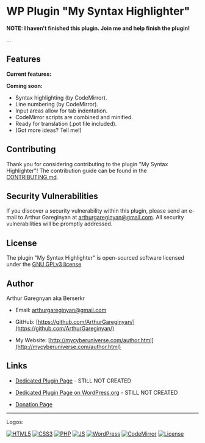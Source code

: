 # WP Plugin "My Syntax Highlighter"

**NOTE: I haven't finished this plugin. Join me and help finish the plugin!**

...


## Features

**Current features:**


**Coming soon:**

* Syntax highlighting (by CodeMirror).
* Line numbering (by CodeMirror).
* Input areas allow for tab indentation.
* CodeMirror scripts are combined and minified.
* Ready for translation (.pot file included).
* (Got more ideas? Tell me!)


## Contributing

Thank you for considering contributing to the plugin "My Syntax Highlighter"! The contribution guide can be found in the [CONTRIBUTING.md](https://github.com/ArthurGareginyan/my-syntax-highlighter/blob/master/CONTRIBUTING.md).


## Security Vulnerabilities

If you discover a security vulnerability within this plugin, please send an e-mail to Arthur Gareginyan at arthurgareginyan@gmail.com. All security vulnerabilities will be promptly addressed.


## License

The plugin "My Syntax Highlighter" is open-sourced software licensed under the [GNU GPLv3 license](http://www.gnu.org/licenses/gpl-3.0.html)


## Author

Arthur Garegnyan aka Berserkr

* Email: arthurgareginyan@gmail.com

* GitHub: [https://github.com/ArthurGareginyan/](https://github.com/ArthurGareginyan/)

* My Website: [http://mycyberuniverse.com/author.html](http://mycyberuniverse.com/author.html)


## Links

* [Dedicated Plugin Page](http://mycyberuniverse.com/my_programs/wp-plugin-my-syntax-highlighter.html) - STILL NOT CREATED

* [Dedicated Plugin Page on WordPress.org](https://wordpress.org/plugins/my-syntax-highlighter/) - STILL NOT CREATED

* [Donation Page](http://mycyberuniverse.com/donate.html)


---
Logos:

[![HTML5](https://cdn4.iconfinder.com/data/icons/flat-brand-logo-2/512/html5-64.png)]()
[![CSS3](https://cdn4.iconfinder.com/data/icons/flat-brand-logo-2/512/css3-64.png)]()
[![PHP](http://php.net/images/logos/php-med-trans-light.gif)]()
[![JS](https://upload.wikimedia.org/wikipedia/commons/3/34/Javascript_icon.svg)]()
[![WordPress](https://cdn2.iconfinder.com/data/icons/publicons/64/wordpress-64.png)](https://wordpress.org)
[![CodeMirror](https://codemirror.net/doc/logo.png)]()
[![License](http://www.gnu.org/graphics/gplv3-127x51.png)](http://www.gnu.org/licenses/gpl-3.0.html)